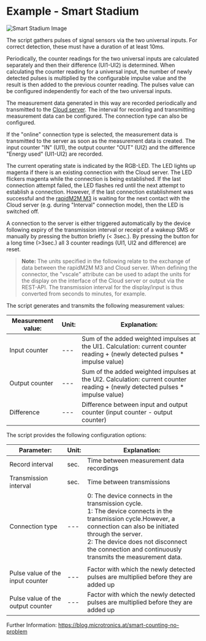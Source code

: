 # Example - Smart Stadium
![Smart Stadium Image](https://blog.microtronics.at/wp-content/uploads/2018/01/smart-stadium-come-go.jpg)

The script gathers pulses of signal sensors via the two universal inputs. For correct detection, these must have a duration of at least 10ms. 

Periodically, the counter readings for the two universal inputs are calculated separately and then their difference (UI1-UI2) is determined. When calculating the counter reading for a universal input, the number of newly detected pulses is multiplied by the configurable impulse value and the result is then added to the previous counter reading. The pulses value can be configured independently for each of the two universal inputs. 

The measurement data generated in this way are recorded periodically and transmitted to the [Cloud server](https://cloud.microtronics.com). The interval for recording and transmitting measurement data can be configured. The connection type can also be configured. 

If the "online" connection type is selected, the measurement data is transmitted to the server as soon as the measurement data is created. The input counter "IN" (UI1), the output counter "OUT" (UI2) and the difference "Energy used" (UI1-UI2) are recorded. 

The current operating state is indicated by the RGB-LED. The LED lights up magenta if there is an existing connection with the Cloud server. The LED flickers 
magenta while the connection is being established. If the last connection attempt failed, the LED flashes red until the next attempt to establish a connection. However, if the last connection establishment was successful and the [rapidM2M M3](https://www.microtronics.com/en/produkte/rapidM2M_M3.html) is waiting for the next contact with the Cloud server (e.g. during "Interval" connection mode), then the LED is switched off. 

A connection to the server is either triggered automatically by the device following expiry of the transmission interval or receipt of a wakeup SMS or manually by pressing the button briefly (< 3sec.). By pressing the button for a long time (>3sec.) all 3 counter readings  (UI1, UI2 and difference) are reset.

> **Note:** The units specified in the following relate to the exchange of data between the rapidM2M M3 and Cloud server. When defining the connector, the "vscale" attribute can be used to adapt the units for the display on the interface of the Cloud server or output via the REST-API. The transmission interval for the display/input is thus converted from seconds to minutes, for example.



The script generates and transmits the following measurement values:

| Measurement value: | Unit: | Explanation:                                                                                                                  |
|--------------------|-------|-------------------------------------------------------------------------------------------------------------------------------|
| Input counter      | ---   | Sum of the added weighted impulses at the UI1. Calculation: current counter reading + (newly detected pulses * impulse value) |
| Output counter     | ---   | Sum of the added weighted impulses at the UI2. Calculation: current counter reading + (newly detected pulses * impulse value) |
| Difference         | ---   | Difference between input and output counter (input counter - output counter)                                                  |



The script provides the following configuration options:

| Parameter:                        | Unit: | Explanation:                                                                                                                                                                                                                                                                    |
|-----------------------------------|-------|---------------------------------------------------------------------------------------------------------------------------------------------------------------------------------------------------------------------------------------------------------------------------------|
| Record interval                   | sec.  | Time between measurement data recordings                                                                                                                                                                                                                                        |
| Transmission interval             | sec.  | Time between transmissions                                                                                                                                                                                                                                                      |
| Connection type                   | ---   | 0: The device connects in the transmission cycle.</br> 1: The device connects in the transmission cycle.However, a connection can also be initiated through the server. </br> 2: The device does not disconnect the connection and continuously transmits the measurement data. |
|                                   |       |                                                                                                                                                                                                                                                                                 |
| Pulse value of the input counter  | ---   | Factor with which the newly detected pulses are multiplied before they are added up                                                                                                                                                                                             |
| Pulse value of the output counter | ---   | Factor with which the newly detected pulses are multiplied before they are added up                                                                                                                                                                                             |



Further Information: https://blog.microtronics.at/smart-counting-no-problem
